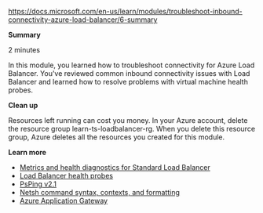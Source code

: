https://docs.microsoft.com/en-us/learn/modules/troubleshoot-inbound-connectivity-azure-load-balancer/6-summary

**Summary**

2 minutes

In this module, you learned how to troubleshoot connectivity for Azure Load Balancer. You've reviewed common inbound connectivity issues with Load Balancer and learned how to resolve problems with virtual machine health probes.


**Clean up**

Resources left running can cost you money. In your Azure account, delete the resource group learn-ts-loadbalancer-rg. When you delete this resource group, Azure deletes all the resources you created for this module.

**Learn more**
* [Metrics and health diagnostics for Standard Load Balancer](https://docs.microsoft.com/en-us/azure/load-balancer/load-balancer-standard-diagnostic)
* [Load Balancer health probes](https://docs.microsoft.com/en-us/azure/load-balancer/load-balancer-custom-probe-overview)
* [PsPing v2.1](https://docs.microsoft.com/en-us/sysinternals/downloads/psping)
* [Netsh command syntax, contexts, and formatting](https://docs.microsoft.com/en-us/windows-server/networking/technologies/netsh/netsh-contexts)
* [Azure Application Gateway](https://docs.microsoft.com/en-us/azure/application-gateway/application-gateway-introduction)
